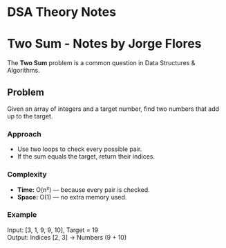 # DSA Theory Notes

# Two Sum - Notes by Jorge Flores

The **Two Sum** problem is a common question in Data Structures & Algorithms.

## Problem
Given an array of integers and a target number, find two numbers that add up to the target.

### Approach
- Use two loops to check every possible pair.
- If the sum equals the target, return their indices.

### Complexity
- **Time:** O(n²) — because every pair is checked.
- **Space:** O(1) — no extra memory used.

### Example
Input: [3, 1, 9, 9, 10], Target = 19  
Output: Indices [2, 3] → Numbers (9 + 10)
